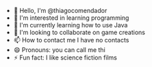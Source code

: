 - 👋 Hello, I'm @thiagocomendador
- 👀 I'm interested in learning programming
- 🌱 I'm currently learning how to use Java
- 💞️ I'm looking to collaborate on game creations
- 📫 How to contact me I have no contacts
- 😄 Pronouns: you can call me thi
- ⚡ Fun fact: I like science fiction films

<!---
thiagocomendador/thiagocomendador is a ✨ special ✨ repository because its `README.md` (this file) appears on your GitHub profile.
You can click the Preview link to take a look at your changes.
--->
